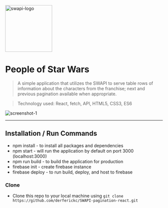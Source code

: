 <a href="https://swapi-3ad1b.firebaseapp.com">
	<img src="https://firebasestorage.googleapis.com/v0/b/swapi-3ad1b.appspot.com/o/download.jpeg?alt=media&token=22594791-0cd0-4bea-b7e5-ec62ada46eaf" title="swapi-logo" alt="swapi-logo" width="150">
</a>

# People of Star Wars

> A simple application that utilizes the SWAPI to serve table rows of information about the characters from the franchise; next and previous pagination available when appropriate.

> Technology used: React, fetch, API, HTML5, CSS3, ES6

<img src="https://firebasestorage.googleapis.com/v0/b/swapi-3ad1b.appspot.com/o/Screen%20Shot%202020-02-27%20at%201.36.56%20PM.png?alt=media&token=494386fe-0178-427d-8792-481503d03f94" title="screenshot-1" alt="screenshot-1">

---

## Installation / Run Commands

- npm install - to install all packages and dependencies
- npm start - will run the application by default on port 3000 (localhost:3000)
- npm run build - to build the application for production
- firebase init - create firebase instance
- firebase deploy - to run build, deploy, and host to firebase

### Clone

- Clone this repo to your local machine using `git clone https://github.com/derferickc/SWAPI-pagination-react.git`